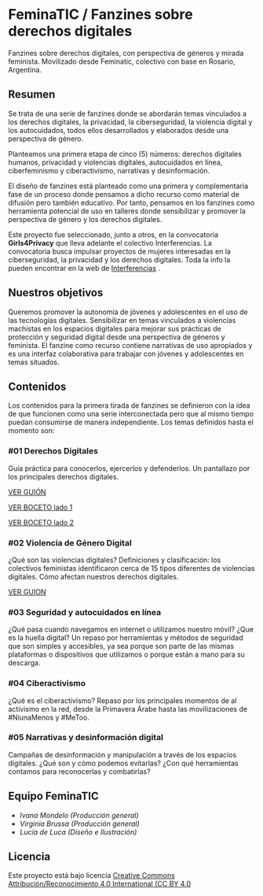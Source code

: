 # FeminaTIC / Fanzines sobre derechos digitales
Fanzines sobre derechos digitales, con perspectiva de géneros y mirada feminista. Movilizado desde Feminatic, colectivo con base en Rosario, Argentina.

## Resumen
Se trata de una serie de fanzines donde se abordarán temas vinculados a los derechos digitales, la privacidad, la ciberseguridad, la violencia digital y los autocuidados, todos ellos desarrollados y elaborados desde una perspectiva de género.

Planteamos una primera etapa de cinco (5) números: derechos digitales humanos, privacidad y violencias digitales, autocuidados en línea, ciberfeminismo y ciberactivismo, narrativas y desinformación.

El diseño de fanzines está planteado como una primera y complementaria  fase de un proceso donde pensamos a dicho recurso como material de difusión pero también educativo. Por tanto, pensamos en los fanzines como herramienta potencial de uso en talleres donde sensibilizar y promover la perspectiva de género y los derechos digitales.

Este proyecto fue seleccionado, junto a otros, en la convocatoria **Girls4Privacy** que lleva adelante el colectivo Interferencias. La convocatoria busca impulsar proyectos de mujeres interesadas en la ciberseguridad, la privacidad y los derechos digitales. Toda la info la pueden encontrar en la web de [Interferencias](https://interferencias.tech/g4p)
. 

## Nuestros objetivos
Queremos promover la autonomía de jóvenes y adolescentes en el uso de las tecnologías digitales. Sensibilizar en temas vinculados a violencias machistas en los espacios digitales para mejorar sus prácticas de protección y seguridad digital desde una perspectiva de géneros y feminista. El fanzine como recurso contiene narrativas de uso apropiados y es una interfaz colaborativa para trabajar con jóvenes y adolescentes en temas situados.

## Contenidos
Los contenidos para la primera tirada de fanzines se definieron con la idea de que funcionen como una serie interconectada pero que al mismo tiempo puedan consumirse de manera independiente. Los temas definidos hasta el momento son:

###  #01 Derechos Digitales
Guía práctica para conocerlos, ejercerlos y defenderlos. Un pantallazo por los principales derechos digitales.

[VER GUIÓN](https://github.com/Feminatic/Fanzine/blob/master/contenidos01_derechosdigitales/textos01_derechosdigitales.odt)

[VER BOCETO lado 1](https://github.com/Feminatic/Fanzine/blob/master/contenidos01_derechosdigitales/fanzine%2001_derechosdigitales_lado1.pdf)

[VER BOCETO lado 2](https://github.com/Feminatic/Fanzine/blob/master/contenidos01_derechosdigitales/fanzine01_derechosdigitales_lado2.pdf)

### #02 Violencia de Género Digital
¿Qué son las violencias digitales? Definiciones y clasificación: los colectivos feministas identificaron cerca de 15 tipos diferentes de violencias digitales. Cómo afectan nuestros derechos digitales.

[VER GUION](https://github.com/Feminatic/Fanzine/blob/master/contenidos02_violenciadeg%C3%A9nerodigital/textos02_violencia%20degenerodigital.pdf)


### #03 Seguridad y autocuidados en línea
¿Qué pasa cuando navegamos en internet o utilizamos nuestro móvil? ¿Que es la huella digital? Un repaso por herramientas y métodos de seguridad que son simples y accesibles, ya sea porque son parte de las mismas plataformas o dispositivos que utilizamos o porque están a mano para su descarga.

### #04 Ciberactivismo
¿Qué es el ciberactivismo? Repaso por los principales momentos de al activismo en la red, desde la Primavera Árabe hasta las movilizaciones de #NiunaMenos y #MeToo.

### #05 Narrativas y desinformación digital 
Campañas de desinformación y manipulación a través de los espacios digitales. ¿Qué son y cómo podemos evitarlas? ¿Con qué herramientas contamos para reconocerlas y combatirlas?


## Equipo FeminaTIC
- *Ivana Mondelo (Producción general)*
- *Virginia Brussa (Producción general)*
- *Lucía de Luca (Diseño e Ilustración)*

## Licencia
Este proyecto está bajo licencia [Creative Commons Attribución/Reconocimiento 4.0 International (CC BY 4.0](LICENSE.md)

